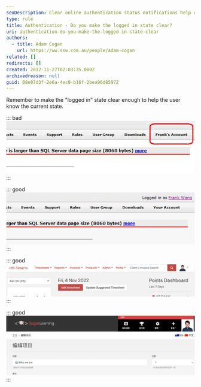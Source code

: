 ```yaml
---
seoDescription: Clear online authentication status notifications help users understand their logged-in state.
type: rule
title: Authentication - Do you make the logged in state clear?
uri: authentication-do-you-make-the-logged-in-state-clear
authors:
  - title: Adam Cogan
    url: https://ww.ssw.com.au/people/adam-cogan
related: []
redirects: []
created: 2012-11-27T02:03:35.000Z
archivedreason: null
guid: 08e07d3f-2e6a-4ec0-b16f-2bea96d85972
---
```


Remember to make the "logged in" state clear enough to help the user know the current state.

<!--endintro-->

::: bad
![Figure: Bad example on Web form - The user is logged in, but it isn't very clear](../../assets/weblogin_bad.gif)
:::

::: good
![Figure: Good example on Web form - It's clear that the user is logged in](../../assets/weblogin_good.gif)
:::

::: good
![Figure: Good example - TimePro use avatar to state user logged in](timepro-loggin.png)
:::

::: good
![Figure: Good example - SugarLearning use avatar to state user logged in](sugarlearning-loggin.png)
:::
